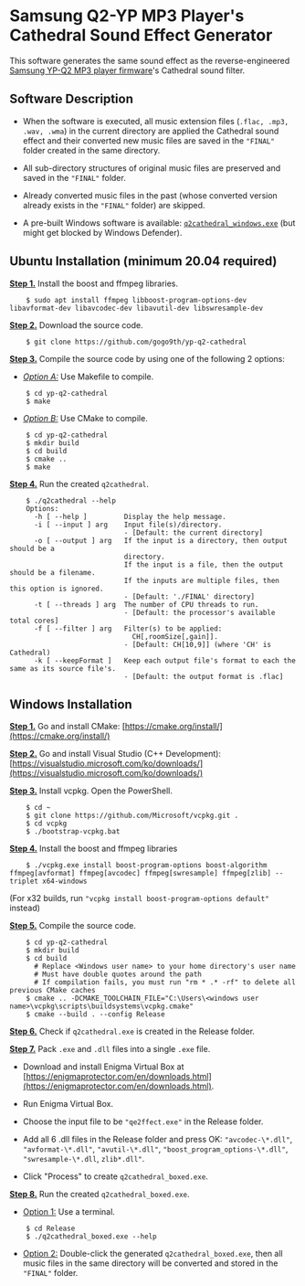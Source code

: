 
# Samsung Q2-YP MP3 Player's Cathedral Sound Effect Generator


This software generates the same sound effect as the reverse-engineered [Samsung YP-Q2 MP3 player firmware](https://github.com/LemonBoy/Q2-Tools)'s Cathedral sound filter.


## Software Description

- When the software is executed, all music extension files (`.flac, .mp3, .wav, .wma`) in the current directory are applied the Cathedral sound effect and their converted new music files are saved in the `"FINAL"` folder created in the same directory.

- All sub-directory structures of original music files are preserved and saved in the `"FINAL"` folder. 

- Already converted music files in the past (whose converted version already exists in the `"FINAL"` folder) are skipped. 

- A pre-built Windows software is available:  [`q2cathedral_windows.exe`](https://github.com/gogo9th/yp-q2-cathedral/blob/main/q2cathedral_windows.exe) (but might get blocked by Windows Defender).


## Ubuntu Installation (minimum 20.04 required)

<b><u>Step 1.</u></b> Install the boost and ffmpeg libraries.
```console
    $ sudo apt install ffmpeg libboost-program-options-dev libavformat-dev libavcodec-dev libavutil-dev libswresample-dev
```

<b><u>Step 2.</u></b> Download the source code.
```console
    $ git clone https://github.com/gogo9th/yp-q2-cathedral
```

<b><u>Step 3.</u></b> Compile the source code by using one of the following 2 options:

* <u>*Option A:*</u> Use Makefile to compile.
```console
    $ cd yp-q2-cathedral
    $ make
```
* <u>*Option B:*</u> Use CMake to compile.
```console
    $ cd yp-q2-cathedral
    $ mkdir build
    $ cd build
    $ cmake ..
    $ make
```

<b><u>Step 4.</u></b> Run the created `q2cathedral`.
```console
    $ ./q2cathedral --help 
    Options:
      -h [ --help ]         Display the help message.
      -i [ --input ] arg    Input file(s)/directory.
                            - [Default: the current directory]
      -o [ --output ] arg   If the input is a directory, then output should be a 
                            directory.
                            If the input is a file, then the output should be a filename.
                            If the inputs are multiple files, then this option is ignored.
                            - [Default: './FINAL' directory]
      -t [ --threads ] arg  The number of CPU threads to run.
                            - [Default: the processor's available total cores]
      -f [ --filter ] arg   Filter(s) to be applied: 
                              CH[,roomSize[,gain]].
                            - [Default: CH[10,9]] (where 'CH' is Cathedral)
      -k [ --keepFormat ]   Keep each output file's format to each the same as its source file's.
                            - [Default: the output format is .flac]
```


## Windows Installation

<b><u>Step 1.</u></b> Go and install CMake: [https://cmake.org/install/](https://cmake.org/install/)

<b><u>Step 2.</u></b> Go and install Visual Studio (C++ Development): [https://visualstudio.microsoft.com/ko/downloads/](https://visualstudio.microsoft.com/ko/downloads/)

<b><u>Step 3.</u></b> Install vcpkg. Open the PowerShell.

```console
    $ cd ~
    $ git clone https://github.com/Microsoft/vcpkg.git .
    $ cd vcpkg
    $ ./bootstrap-vcpkg.bat
```

<b><u>Step 4.</u></b> Install the boost and ffmpeg libraries

```console
    $ ./vcpkg.exe install boost-program-options boost-algorithm ffmpeg[avformat] ffmpeg[avcodec] ffmpeg[swresample] ffmpeg[zlib] --triplet x64-windows
```
(For x32 builds, run `"vcpkg install boost-program-options default"` instead)


<b><u>Step 5.</u></b> Compile the source code.
```console
    $ cd yp-q2-cathedral
    $ mkdir build
    $ cd build
      # Replace <Windows user name> to your home directory's user name
      # Must have double quotes around the path
      # If compilation fails, you must run "rm * .* -rf" to delete all previous CMake caches
    $ cmake .. -DCMAKE_TOOLCHAIN_FILE="C:\Users\<windows user name>\vcpkg\scripts\buildsystems\vcpkg.cmake"
    $ cmake --build . --config Release
```

<b><u>Step 6.</u></b> Check if `q2cathedral.exe` is created in the Release folder.

<b><u>Step 7.</u></b> Pack `.exe` and `.dll` files into a single `.exe` file.

- Download and install Enigma Virtual Box at [https://enigmaprotector.com/en/downloads.html](https://enigmaprotector.com/en/downloads.html).

- Run Enigma Virtual Box.

- Choose the input file to be `"qe2ffect.exe"` in the Release folder.

- Add all 6 .dll files in the Release folder and press OK: `"avcodec-\*.dll"`, `"avformat-\*.dll"`, `"avutil-\*.dll"`, `"boost_program_options-\*.dll"`, `"swresample-\*.dll`, `zlib*.dll"`.

- Click "Process" to create `q2cathedral_boxed.exe`.


<b><u>Step 8.</u></b> Run the created `q2cathedral_boxed.exe`.

* <u>Option 1:</u> Use a terminal. 
```console
    $ cd Release
    $ ./q2cathedral_boxed.exe --help 
```
* <u>Option 2:</u> Double-click the generated `q2cathedral_boxed.exe`, then all music files in the same directory will be converted and stored in the `"FINAL"` folder.
